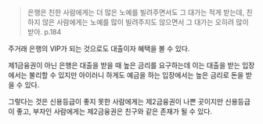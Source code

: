 > 은행은 친한 사람에게는 더 많은 노예를 빌려주면서도 그 대가는 적게 받는데, 친하지 않은 사람에게는 노예를 많이 빌려주지도 않으면서 그 대가는 오히려 많이 받아. p.184

주거래 은행의 VIP가 되는 것으로도 대출이자 혜택을 볼 수 있다.

제1금융권이 아닌 은행은 대출을 받을 때 높은 금리를 요구하는데 이는 대출을 받는 입장에서는 불리할 수 있지만 아이러니 하게도 예금을 하는 입장에서는 높은 금리로 돈을 받을 수 있다.

그렇다는 것은 신용등급이 좋지 못한 사람에게는 제2금융권이 나쁜 곳이지만 신용등급이 좋고, 부자인 사람에게는 제2금융권은 친구와 같은 존재가 될 수 있다.
